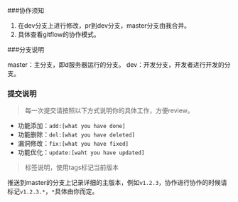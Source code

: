 ###协作须知

1. 在dev分支上进行修改，pr到dev分支，master分支由我合并。
2. 具体查看gitflow的协作模式。

###分支说明

master：主分支，即d服务器运行的分支。
dev：开发分支，开发者进行开发的分支。

### 提交说明

> 每一次提交请按照以下方式说明你的具体工作，方便review。

- 功能添加：`add:[what you have done]`
- 功能删除：`del:[what you have deleted]`
- 漏洞修改：`fix:[what you have fixed]`
- 功能优化：`update:[waht you have updated]`

> 标签说明，使用tags标记当前版本

推送到master的分支上记录详细的主版本，例如`v1.2.3`，协作进行协作的时候请标记`v1.2.3.*`，`*`具体由你而定。



